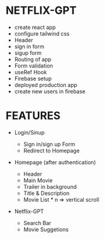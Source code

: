 # NETFLIX-GPT

- create react app
- configure tailwind css
- Header
- sign in form
- sigup form
- Routing of app
- Form validation
- useRef Hook
- Firebase setup
- deployed production app
- create new users in firebase

# FEATURES

- Login/Sinup
    - Sign in/sign up Form
    - Redirect to Homepage
- Homepage (after authentication)
    - Header
    - Main Movie
    - Trailer in background
    - Title & Description
    - Movie List * n => vertical scroll

- Netflix-GPT
    - Search Bar
    - Movie Suggetions
         